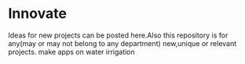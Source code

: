 # Innovate
Ideas for new projects can be posted here.Also this repository is for any(may or may not belong to any department) new,unique or relevant projects.
make apps on water irrigation
